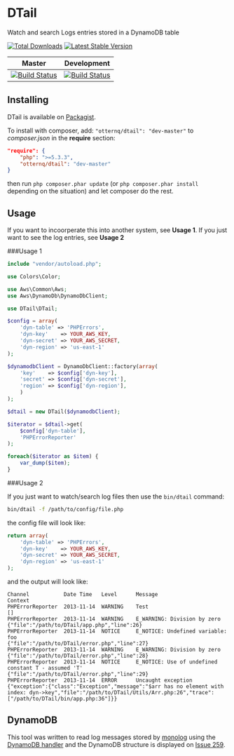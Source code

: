 DTail
================

Watch and search Logs entries stored in a DynamoDB table

[![Total Downloads](https://poser.pugx.org/otternq/DTail/downloads.png)](https://packagist.org/packages/otternq/DTail)
[![Latest Stable Version](https://poser.pugx.org/otternq/DTail/v/stable.png)](https://packagist.org/packages/otternq/DTail)


| Master | Development |
| ------ | ----------- |
| [![Build Status](https://travis-ci.org/otternq/DTail.png?branch=master)](https://travis-ci.org/otternq/DTail) | [![Build Status](https://travis-ci.org/otternq/DTail.png?branch=development)](https://travis-ci.org/otternq/DTail) |

Installing
-------

DTail is available on [Packagist](https://packagist.org/packages/otternq/dtail).

To install with composer, add: `"otternq/dtail": "dev-master"` to _composer.json_ in the **require** section:

```json
"require": {
    "php": ">=5.3.3",
    "otternq/dtail": "dev-master"
}
```

then run `php composer.phar update` (or `php composer.phar install` depending on the situation) and let composer do the rest.

Usage
-------

If you want to incoorperate this into another system, see **Usage 1**. If you just want to see the log entries, see **Usage 2**

###Usage 1

```php
include "vendor/autoload.php";

use Colors\Color;

use Aws\Common\Aws;
use Aws\DynamoDb\DynamoDbClient;

use DTail\DTail;

$config = array(
    'dyn-table' => 'PHPErrors',
    'dyn-key'    => YOUR_AWS_KEY,
    'dyn-secret' => YOUR_AWS_SECRET,
    'dyn-region' => 'us-east-1'
);

$dynamodbClient = DynamoDbClient::factory(array(
    'key'    => $config['dyn-key'],
    'secret' => $config['dyn-secret'],
    'region' => $config['dyn-region'],
    )
);

$dtail = new DTail($dynamodbClient);

$iterator = $dtail->get(
    $config['dyn-table'], 
    'PHPErrorReporter'
);

foreach($iterator as $item) {
    var_dump($item);
}

```

###Usage 2

If you just want to watch/search log files then use the `bin/dtail` command:

```bash
bin/dtail -f /path/to/config/file.php
```

the config file will look like:

```php
return array(
    'dyn-table' => 'PHPErrors',
    'dyn-key'    => YOUR_AWS_KEY,
    'dyn-secret' => YOUR_AWS_SECRET,
    'dyn-region' => 'us-east-1'
);
```

and the output will look like:

```
Channel           Date Time   Level      Message                                                      Context
PHPErrorReporter  2013-11-14  WARNING    Test                                                         []
PHPErrorReporter  2013-11-14  WARNING    E_WARNING: Division by zero                                  {"file":"/path/to/DTail/app.php","line":26}
PHPErrorReporter  2013-11-14  NOTICE     E_NOTICE: Undefined variable: foo                            {"file":"/path/to/DTail/error.php","line":27}
PHPErrorReporter  2013-11-14  WARNING    E_WARNING: Division by zero                                  {"file":"/path/to/DTail/error.php","line":28}
PHPErrorReporter  2013-11-14  NOTICE     E_NOTICE: Use of undefined constant T - assumed 'T'          {"file":"/path/to/DTail/error.php","line":29}
PHPErrorReporter  2013-11-14  ERROR      Uncaught exception                                           {"exception":{"class":"Exception","message":"$arr has no element with index: dyn->key","file":"/path/to/DTail/Utils/Arr.php:26","trace":["/path/to/DTail/bin/app.php:36"]}}
```

DynamoDB
-----
This tool was written to read log messages stored by [monolog](https://github.com/Seldaek/monolog/) using the [DynamoDB handler](https://github.com/Seldaek/monolog/blob/master/src/Monolog/Handler/DynamoDbHandler.php) and the DynamoDB structure is displayed on [Issue 259](https://github.com/Seldaek/monolog/issues/259).
